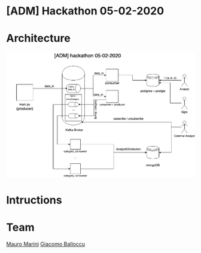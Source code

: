 # [ADM] Hackathon 05-02-2020

# Architecture

![Architecture](https://github.com/marinimau/ADM-Hackathon---05-02-2020/blob/master/hackathon.png)

# Intructions


# Team

[Mauro Marini](https://github.com/marinimau)
[Giacomo Balloccu](https://github.com/giacoballoccu)
